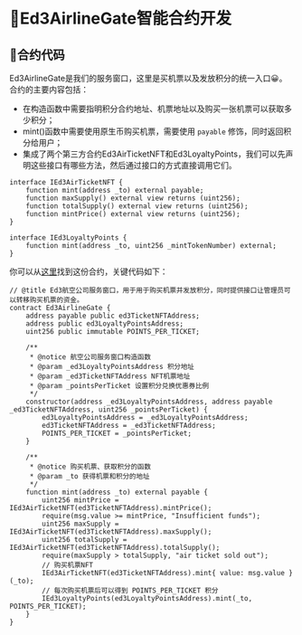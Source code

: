 # 🚪Ed3AirlineGate智能合约开发

## 📒合约代码

Ed3AirlineGate是我们的服务窗口，这里是买机票以及发放积分的统一入口😀。合约的主要内容包括：

- 在构造函数中需要指明积分合约地址、机票地址以及购买一张机票可以获取多少积分；
- mint()函数中需要使用原生币购买机票，需要使用 `payable` 修饰，同时返回积分给用户；
- 集成了两个第三方合约Ed3AirTicketNFT和Ed3LoyaltyPoints，我们可以先声明这些接口有哪些方法，然后通过接口的方式直接调用它们。

```solidity
interface IEd3AirTicketNFT {
    function mint(address _to) external payable;
    function maxSupply() external view returns (uint256);
    function totalSupply() external view returns (uint256);
    function mintPrice() external view returns (uint256);
}

interface IEd3LoyaltyPoints {
    function mint(address _to, uint256 _mintTokenNumber) external;
}
```

你可以从[这里](https://github.com/Ed3Academy/ed3-hardhat-template/blob/main/contracts/Ed3AirlineGate.sol)找到这份合约，关键代码如下：

```solidity
// @title Ed3航空公司服务窗口，用于用于购买机票并发放积分，同时提供接口让管理员可以转移购买机票的资金。
contract Ed3AirlineGate {
    address payable public ed3TicketNFTAddress;
    address public ed3LoyaltyPointsAddress;
    uint256 public immutable POINTS_PER_TICKET;

    /**
     * @notice 航空公司服务窗口构造函数
     * @param _ed3LoyaltyPointsAddress 积分地址
     * @param _ed3TicketNFTAddress NFT机票地址
     * @param _pointsPerTicket 设置积分兑换优惠券比例
     */
    constructor(address _ed3LoyaltyPointsAddress, address payable _ed3TicketNFTAddress, uint256 _pointsPerTicket) {
        ed3LoyaltyPointsAddress = _ed3LoyaltyPointsAddress;
        ed3TicketNFTAddress = _ed3TicketNFTAddress;
        POINTS_PER_TICKET = _pointsPerTicket;
    }

    /**
     * @notice 购买机票、获取积分的函数
     * @param _to 获得机票和积分的地址
     */
    function mint(address _to) external payable {
        uint256 mintPrice = IEd3AirTicketNFT(ed3TicketNFTAddress).mintPrice();
        require(msg.value >= mintPrice, "Insufficient funds");
        uint256 maxSupply = IEd3AirTicketNFT(ed3TicketNFTAddress).maxSupply();
        uint256 totalSupply = IEd3AirTicketNFT(ed3TicketNFTAddress).totalSupply();
        require(maxSupply > totalSupply, "air ticket sold out");
        // 购买机票NFT
        IEd3AirTicketNFT(ed3TicketNFTAddress).mint{ value: msg.value }(_to);
        // 每次购买机票后可以得到 POINTS_PER_TICKET 积分
        IEd3LoyaltyPoints(ed3LoyaltyPointsAddress).mint(_to, POINTS_PER_TICKET);
    }
}

```
